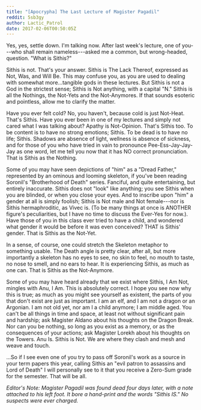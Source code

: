 ```yaml
---
title: "[Apocrypha] The Last Lecture of Magister Pagadil"
reddit: 5sb3gy
author: Lactic_Patrol
date: 2017-02-06T00:50:05Z
---
```


Yes, yes, settle down. I'm talking now. After last week's lecture, one of you---who shall remain nameless---asked me a common, but wrong-headed, question. "What is Sithis?"

Sithis is not. That's your answer. Sithis is The Lack Thereof, expressed as Not, Was, and Will Be. This may confuse you, as you are used to dealing with somewhat more...tangible gods in these lectures. But Sithis is not a God in the strictest sense; Sithis is Not anything, with a capital "N." Sithis is all the Nothings, the Not-Yets and the Not-Anymores. If that sounds esoteric and pointless, allow me to clarify the matter.

Have you ever felt cold? No, you haven't, because cold is just Not-Heat. That's Sithis. Have you ever been in one of my lectures and simply not cared what I was talking about? Apathy is Not-Opinion. That's Sithis too. To be content is to have no strong emotions; Sithis. To be dead is to have no life; Sithis. Shadows are absence of light, wellness is absence of sickness, and for those of you who have tried in vain to pronounce Pee-Ess-Jay-Jay-Jay as one word, let me tell you now that it has NO correct pronunciation. That is Sithis as the Nothing.

Some of you may have seen depictions of "him" as a "Dread Father," represented by an ominous and looming skeleton, if you've been reading Soronil's "Brotherhood of Death" series. Fanciful, and quite entertaining, but entirely inaccurate. Sithis does not "look" like anything; you see Sithis when you are blinded, or when you close your eyes. And to inscribe upon "him" a gender at all is simply foolish; Sithis is Not male and Not female---nor is Sithis hermaphroditic, as Vivec is. (To be many things at once is ANOTHER figure's peculiarities, but I have no time to discuss the Ever-Yes for now.). Have those of you in this class ever tried to have a child, and wondered what gender it would be before it was even conceived? THAT is Sithis' gender. That is Sithis as the Not-Yet.

In a sense, of course, one could stretch the Skeleton metaphor to something usable. The Death angle is pretty clear, after all, but more importantly a skeleton has no eyes to see, no skin to feel, no mouth to taste, no nose to smell, and no ears to hear. It is experiencing Sithis, as much as one can. That is Sithis as the Not-Anymore.

Some of you may have heard already that we exist where Sithis, I Am Not, mingles with Anu, I Am. This is absolutely correct. I hope you see now why this is true; as much as you might see yourself as existent, the parts of you that don't exist are just as important. I am an elf, and I am not a dragon or an Argonian. I am not old yet, nor am I a child anymore; I am middle aged. You can't be all things in time and space, at least not without significant pain and hardship; ask Magister Aldano about his thoughts on the Dragon Break. Nor can you be nothing, so long as you exist as a memory, or as the consequences of your actions; ask Magister Lorekh about his thoughts on the Towers. Anu Is. Sithis is Not. We are where they clash and mesh and weave and touch.

...So if I see even one of you try to pass off Soronil's work as a source in your term papers this year, calling Sithis an "evil patron to assassins and Lord of Death" I will personally see to it that you receive a Zero-Sum grade for the semester. That will be all.

*Editor's Note: Magister Pagadil was found dead four days later, with a note attached to his left foot. It bore a hand-print and the words "Sithis IS." No suspects were ever charged.*
